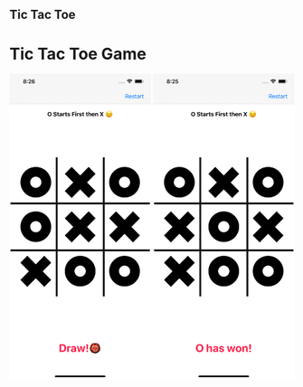 ## Tic Tac Toe


# Tic Tac Toe Game 




<img src= "images/draw.png" width="250" >  <img src= "images/won.png" width="250" >

